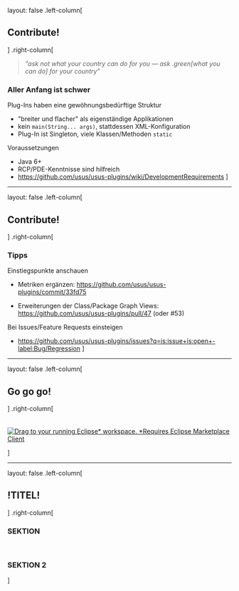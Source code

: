 layout: false
.left-column[
## Contribute!
]
.right-column[
> *"ask not what your country can do for you — ask .green[what you can do] for your country"*

### Aller Anfang ist schwer

Plug-Ins haben eine gewöhnungsbedürftige Struktur

- "breiter und flacher" als eigenständige Applikationen
- kein `main(String... args)`, stattdessen XML-Konfiguration
- Plug-In ist Singleton, viele Klassen/Methoden `static`

Voraussetzungen
- Java 6+
- RCP/PDE-Kenntnisse sind hilfreich
- https://github.com/usus/usus-plugins/wiki/DevelopmentRequirements
]

---

layout: false
.left-column[
## Contribute!
]
.right-column[
### Tipps

Einstiegspunkte anschauen
- Metriken ergänzen: https://github.com/usus/usus-plugins/commit/33fd75

- Erweiterungen der Class/Package Graph Views: https://github.com/usus/usus-plugins/pull/47 (oder #53)

Bei Issues/Feature Requests einsteigen
- https://github.com/usus/usus-plugins/issues?q=is:issue+is:open+-label:Bug/Regression
]

---

layout: false
.left-column[
## Go go go!
]
.right-column[
<br>
<br>
<br>
[![Drag to your running Eclipse* workspace. *Requires Eclipse Marketplace Client](https://marketplace.eclipse.org/sites/all/themes/solstice/public/images/marketplace/btn-install.png)](http://marketplace.eclipse.org/marketplace-client-intro?mpc_install=1089 "Drag to your running Eclipse* workspace. *Requires Eclipse Marketplace Client")

]

---

layout: false
.left-column[
## !TITEL!
]
.right-column[
### SEKTION

<br>

### SEKTION 2
]
